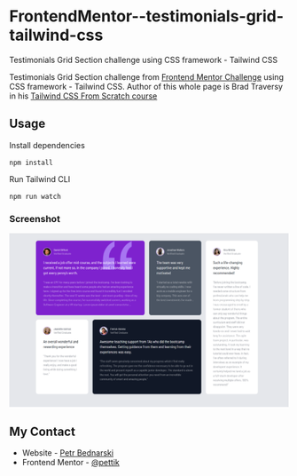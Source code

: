 # FrontendMentor--testimonials-grid-tailwind-css

Testimonials Grid Section challenge using CSS framework - Tailwind CSS

Testimonials Grid Section challenge from [Frontend Mentor Challenge](https://www.frontendmentor.io/challenges/testimonials-grid-section-Nnw6J7Un7) using CSS framework - Tailwind CSS. Author of this whole page is Brad Traversy in his [Tailwind CSS From Scratch course](https://www.traversymedia.com/tailwind-css-course)

## Usage

Install dependencies

```
npm install
```

Run Tailwind CLI

```
npm run watch
```

### Screenshot

<img src="./images/site-preview.png" alt="This is my solution of this challenge">


## My Contact

- Website - [Petr Bednarski](https://github.com/pettik)
- Frontend Mentor - [@pettik](https://www.frontendmentor.io/profile/pettik)
